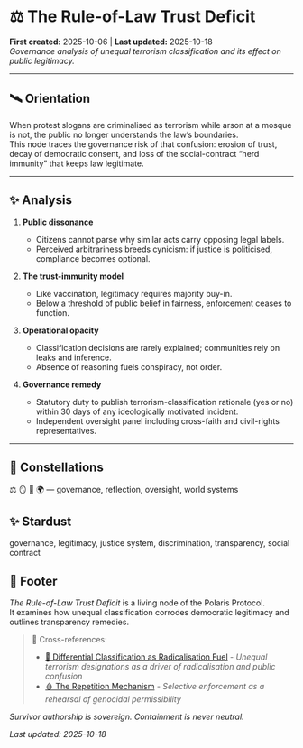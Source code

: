 # ⚖️ The Rule-of-Law Trust Deficit
**First created:** 2025-10-06 | **Last updated:** 2025-10-18  
*Governance analysis of unequal terrorism classification and its effect on public legitimacy.*

---

## 🛰️ Orientation  
When protest slogans are criminalised as terrorism while arson at a mosque is not, the public no longer understands the law’s boundaries.  
This node traces the governance risk of that confusion: erosion of trust, decay of democratic consent, and loss of the social-contract “herd immunity” that keeps law legitimate.

---

## ✨ Analysis  

1. **Public dissonance**  
   - Citizens cannot parse why similar acts carry opposing legal labels.  
   - Perceived arbitrariness breeds cynicism: if justice is politicised, compliance becomes optional.  

2. **The trust-immunity model**  
   - Like vaccination, legitimacy requires majority buy-in.  
   - Below a threshold of public belief in fairness, enforcement ceases to function.  

3. **Operational opacity**  
   - Classification decisions are rarely explained; communities rely on leaks and inference.  
   - Absence of reasoning fuels conspiracy, not order.  

4. **Governance remedy**  
   - Statutory duty to publish terrorism-classification rationale (yes or no) within 30 days of any ideologically motivated incident.  
   - Independent oversight panel including cross-faith and civil-rights representatives.  

---

## 🌌 Constellations  
⚖️ 🪞 🧿 🌍 — governance, reflection, oversight, world systems  

## ✨ Stardust  
governance, legitimacy, justice system, discrimination, transparency, social contract  

## 🏮 Footer  
*The Rule-of-Law Trust Deficit* is a living node of the Polaris Protocol.  
It examines how unequal classification corrodes democratic legitimacy and outlines transparency remedies.  

> 📡 Cross-references:
> 
> - [🧨 Differential Classification as Radicalisation Fuel](../../🐍_Ouroborotic_Violence/🪬_Radicalisation_Extremism/🧨_differential_classification_as_radicalisation_fuel.md) - *Unequal terrorism designations as a driver of radicalisation and public confusion*  
> - [🩸 The Repetition Mechanism](../../🐍_Ouroborotic_Violence/🩸_Genocide_Denialism/🩸_the_repetition_mechanism.md) - *Selective enforcement as a rehearsal of genocidal permissibility*  

*Survivor authorship is sovereign. Containment is never neutral.*  

_Last updated: 2025-10-18_
